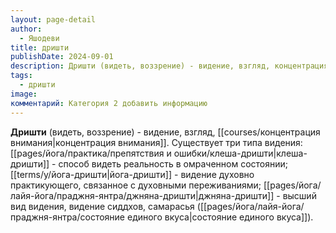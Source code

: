 ```yaml
---
layout: page-detail
author:
  - Яшодеви
title: дришти
publishDate: 2024-09-01
description: Дришти (видеть, воззрение) - видение, взгляд, концентрация внимания.
tags:
  - дришти
image: 
комментарий: Категория 2 добавить информацию
---
```

**Дришти** (видеть, воззрение) - видение, взгляд, [[courses/концентрация внимания|концентрация внимания]]. Существует три типа видения: [[pages/йога/практика/препятствия и ошибки/клеша-дришти|клеша-дришти]] - способ видеть реальность в омраченном состоянии; [[terms/y/йога-дришти|йога-дришти]] - видение духовно практикующего, связанное с духовными переживаниями; [[pages/йога/лайя-йога/праджня-янтра/джняна-дришти|джняна-дришти]] - высший вид видения, видение сиддхов, самарасья ([[pages/йога/лайя-йога/праджня-янтра/состояние единого вкуса|состояние единого вкуса]]).

